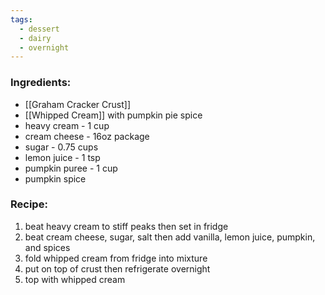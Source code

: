 ```yaml
---
tags:
  - dessert
  - dairy
  - overnight
---
```

### Ingredients:
- [[Graham Cracker Crust]]
- [[Whipped Cream]] with pumpkin pie spice
- heavy cream - 1 cup
- cream cheese - 16oz package
- sugar - 0.75 cups
- lemon juice - 1 tsp
- pumpkin puree - 1 cup
- pumpkin spice

### Recipe:
1. beat heavy cream to stiff peaks then set in fridge
2. beat cream cheese, sugar, salt then add vanilla, lemon juice, pumpkin, and spices
3. fold whipped cream from fridge into mixture
4. put on top of crust then refrigerate overnight
5. top with whipped cream